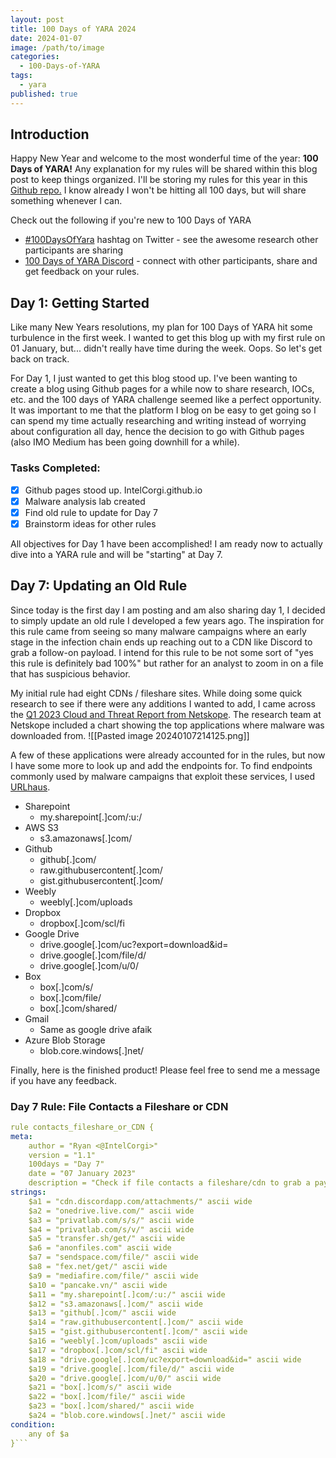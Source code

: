 ```yaml
---
layout: post
title: 100 Days of YARA 2024
date: 2024-01-07
image: /path/to/image
categories:
  - 100-Days-of-YARA
tags:
  - yara
published: true
---
```

## Introduction

Happy New Year and welcome to the most wonderful time of the year: **100 Days of YARA!** Any explanation for my rules will be shared within this blog post to keep things organized.  I'll be storing my rules for this year in this [Github repo.](https://github.com/IntelCorgi/2024) I know already I won't be hitting all 100 days, but will share something whenever I can. 

Check out the following if you're new to 100 Days of YARA
- [#100DaysOfYara](https://twitter.com/search?q=%23100DaysOfYARA&src=typed_query&f=live) hashtag on Twitter - see the awesome research other participants are sharing
- [100 Days of YARA Discord](https://discord.com/invite/UAkkWAQ5) - connect with other participants, share and get feedback on your rules.

## Day 1: Getting Started

Like many New Years resolutions, my plan for 100 Days of YARA hit some turbulence in the first week. I wanted to get this blog up with my first rule on 01 January, but... didn't really have time during the week. Oops. So let's get back on track. 

For Day 1, I just wanted to get this blog stood up. I've been wanting to create a blog using Github pages for a while now to share research, IOCs, etc. and the 100 days of YARA challenge seemed like a perfect opportunity. It was important to me that the platform I blog on be easy to get going so I can spend my time actually researching and writing instead of worrying about configuration all day, hence the decision to go with Github pages (also IMO Medium has been going downhill for a while). 

### Tasks Completed:
- [X] Github pages stood up. IntelCorgi.github.io
- [x] Malware analysis lab created
- [x] Find old rule to update for Day 7
- [x] Brainstorm ideas for other rules

All objectives for Day 1 have been accomplished! I am ready now to actually dive into a YARA rule and will be "starting" at Day 7.
## Day 7: Updating an Old Rule
Since today is the first day I am posting and am also sharing day 1, I decided to simply update an old rule I developed a few years ago. The inspiration for this rule came from seeing so many malware campaigns where an early stage in the infection chain ends up reaching out to a CDN like Discord to grab a follow-on payload. I intend for this rule to be not some sort of "yes this rule is definitely bad 100%" but rather for an analyst to zoom in on a file that has suspicious behavior.

My initial rule had eight CDNs / fileshare sites. While doing some quick research to see if there were any additions I wanted to add, I came across the [Q1 2023 Cloud and Threat Report from Netskope](https://www.netskope.com/wp-content/uploads/2023/05/cloud-and-threat-report-global-cloud-and-web-malware-trends.pdf).  The research team at Netskope included a chart showing the top applications where malware was downloaded from.
![[Pasted image 20240107214125.png]]

A few of these applications were already accounted for in the rules, but now I have some more to look up and add the endpoints for. To find endpoints commonly used by malware campaigns that exploit these services, I used [URLhaus](https://urlhaus.abuse.ch/browse/).
- Sharepoint
	- my.sharepoint[.]com/:u:/
- AWS S3
	- s3.amazonaws[.]com/
- Github
	- github[.]com/
	- raw.githubusercontent[.]com/
	- gist.githubusercontent[.]com/
- Weebly
	- weebly[.]com/uploads
- Dropbox
	- dropbox[.]com/scl/fi
- Google Drive
	- drive.google[.]com/uc?export=download&id=
	- drive.google[.]com/file/d/
	- drive.google[.]com/u/0/
- Box
	- box[.]com/s/
	- box[.]com/file/
	- box[.]com/shared/
- Gmail
	- Same as google drive afaik
- Azure Blob Storage
	- blob.core.windows[.]net/

Finally, here is the finished product! Please feel free to send me a message if you have any feedback.
### Day 7 Rule: File Contacts a Fileshare or CDN
```yaml
rule contacts_fileshare_or_CDN {
meta:
	author = "Ryan <@IntelCorgi>"
	version = "1.1"
	100days = "Day 7"
	date = "07 January 2023"
	description = "Check if file contacts a fileshare/cdn to grab a payload"
strings:
	$a1 = "cdn.discordapp.com/attachments/" ascii wide
	$a2 = "onedrive.live.com/" ascii wide
	$a3 = "privatlab.com/s/s/" ascii wide
	$a4 = "privatlab.com/s/v/" ascii wide
	$a5 = "transfer.sh/get/" ascii wide
	$a6 = "anonfiles.com" ascii wide
	$a7 = "sendspace.com/file/" ascii wide
	$a8 = "fex.net/get/" ascii wide
	$a9 = "mediafire.com/file/" ascii wide
	$a10 = "pancake.vn/" ascii wide
	$a11 = "my.sharepoint[.]com/:u:/" ascii wide
	$a12 = "s3.amazonaws[.]com/" ascii wide
	$a13 = "github[.]com/" ascii wide
	$a14 = "raw.githubusercontent[.]com/" ascii wide
	$a15 = "gist.githubusercontent[.]com/" ascii wide
	$a16 = "weebly[.]com/uploads" ascii wide
	$a17 = "dropbox[.]com/scl/fi" ascii wide
	$a18 = "drive.google[.]com/uc?export=download&id=" ascii wide
	$a19 = "drive.google[.]com/file/d/" ascii wide
	$a20 = "drive.google[.]com/u/0/" ascii wide
	$a21 = "box[.]com/s/" ascii wide
	$a22 = "box[.]com/file/" ascii wide
	$a23 = "box[.]com/shared/" ascii wide
	$a24 = "blob.core.windows[.]net/" ascii wide
condition:
	any of $a
}```


